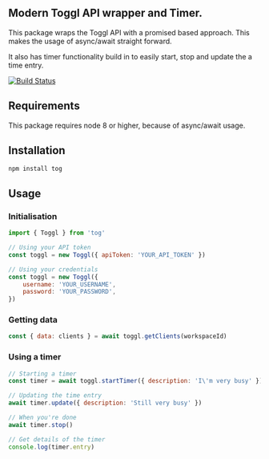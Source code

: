 ## Modern Toggl API wrapper and Timer.
This package wraps the Toggl API with a promised based approach. This makes the usage of async/await straight forward.

It also has timer functionality build in to easily start, stop and update the a time entry.

[![Build Status](https://travis-ci.org/jamiter/tog.svg?branch=master)](https://travis-ci.org/jamiter/tog)

## Requirements
This package requires node 8 or higher, because of async/await usage.

## Installation
```
npm install tog
```

## Usage

### Initialisation
```javascript
import { Toggl } from 'tog'

// Using your API token
const toggl = new Toggl({ apiToken: 'YOUR_API_TOKEN' })

// Using your credentials
const toggl = new Toggl({
    username: 'YOUR_USERNAME',
    password: 'YOUR_PASSWORD',
})
```

### Getting data
```javascript
const { data: clients } = await toggl.getClients(workspaceId)
```

### Using a timer
```javascript
// Starting a timer
const timer = await toggl.startTimer({ description: 'I\'m very busy' })

// Updating the time entry
await timer.update({ description: 'Still very busy' })

// When you're done
await timer.stop()

// Get details of the timer
console.log(timer.entry)
```
